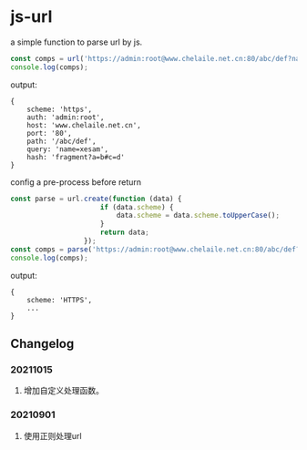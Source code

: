 # js-url

a simple function to parse url by js.

```javascript
const comps = url('https://admin:root@www.chelaile.net.cn:80/abc/def?name=xesam#fragment?a=b#c=d')
console.log(comps);
```
output:
```json5
{
    scheme: 'https',
    auth: 'admin:root',
    host: 'www.chelaile.net.cn',
    port: '80',
    path: '/abc/def',
    query: 'name=xesam',
    hash: 'fragment?a=b#c=d'
}
```

config a pre-process before return

```javascript
const parse = url.create(function (data) {
                      if (data.scheme) {
                          data.scheme = data.scheme.toUpperCase();
                      }
                      return data;
                  });
const comps = parse('https://admin:root@www.chelaile.net.cn:80/abc/def?name=xesam#fragment?a=b#c=d')
console.log(comps);
```
output:
```json5
{
    scheme: 'HTTPS',
    ...
}
```
## Changelog

### 20211015

1. 增加自定义处理函数。

### 20210901

1. 使用正则处理url